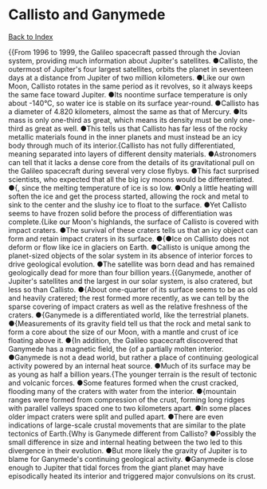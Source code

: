 # Callisto and Ganymede 
[Back to Index](https://github.com/windows10010/tpoExtractor/blog/master/README.md)

{{From 1996 to 1999, the Galileo spacecraft passed through the Jovian system, providing much information about Jupiter's satellites. ●Callisto, the outermost of Jupiter's four largest satellites, orbits the planet in seventeen days at a distance from Jupiter of two million kilometers. ●Like our own Moon, Callisto rotates in the same period as it revolves, so it always keeps the same face toward Jupiter. ●Its noontime surface temperature is only about -140°C, so water ice is stable on its surface year-round. ●Callisto has a diameter of 4.820 kilometers, almost the same as that of Mercury. ●Its mass is only one-third as great, which means its density must be only one-third as great as well. ●This tells us that Callisto has far less of the rocky metallic materials found in the inner planets and must instead be an icy body through much of its interior.{Callisto has not fully differentiated, meaning separated into layers of different density materials. ●Astronomers can tell that it lacks a dense core from the details of its gravitational pull on the Galileo spacecraft during several very close flybys. ●This fact surprised scientists, who expected that all the big icy moons would be differentiated. ●{, since the melting temperature of ice is so low. ●Only a little heating will soften the ice and get the process started, allowing the rock and metal to sink to the center and the slushy ice to float to the surface. ●Yet Callisto seems to have frozen solid before the process of differentiation was complete.{Like our Moon's highlands, the surface of Callisto is covered with impact craters. ●The survival of these craters tells us that an icy object can form and retain impact craters in its surface. ●{●Ice on Callisto does not deform or flow like ice in glaciers on Earth. ●Callisto is unique among the planet-sized objects of the solar system in its absence of interior forces to drive geological evolution. ●The satellite was born dead and has remained geologically dead for more than four billion years.{{Ganymede, another of Jupiter's satellites and the largest in our solar system, is also cratered, but less so than Callisto. ●{About one-quarter of its surface seems to be as old and heavily cratered; the rest formed more recently, as we can tell by the sparse covering of impact craters as well as the relative freshness of the craters. ●{Ganymede is a differentiated world, like the terrestrial planets. ●{Measurements of its gravity field tell us that the rock and metal sank to form a core about the size of our Moon, with a mantle and crust of ice floating above it. ●{In addition, the Galileo spacecraft discovered that Ganymede has a magnetic field, the {of a partially molten interior. ●Ganymede is not a dead world, but rather a place of continuing geological activity powered by an internal heat source. ●Much of its surface may be as young as half a billion years.{The younger terrain is the result of tectonic and volcanic forces. ●Some features formed when the crust cracked, flooding many of the craters with water from the interior. ●{mountain ranges were formed from compression of the crust, forming long ridges with parallel valleys spaced one to two kilometers apart. ●In some places older impact craters were split and pulled apart. ●There are even indications of large-scale crustal movements that are similar to the plate tectonics of Earth.{Why is Ganymede different from Callisto? ●Possibly the small difference in size and internal heating between the two led to this divergence in their evolution. ●But more likely the gravity of Jupiter is to blame for Ganymede's continuing geological activity. ●Ganymede is close enough to Jupiter that tidal forces from the giant planet may have episodically heated its interior and triggered major convulsions on its crust.